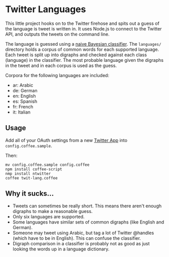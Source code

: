 Twitter Languages
=================

This little project hooks on to the Twitter firehose and spits out a guess of
the language is tweet is written in. It uses Node.js to connect to the Twitter
API, and outputs the tweets on the command line.

The language is guessed using a
[naive Bayesian classifier](http://en.wikipedia.org/wiki/Bayesian_Classifiers).
The `languages/` directory holds a corpus of common words for each supported
language. Each tweet is split up into digraphs and checked against each class
(language) in the classifier. The most probable language given the digraphs in
the tweet and in each corpus is used as the guess.

Corpora for the following languages are included:
 * ar: Arabic
 * de: German
 * en: English
 * es: Spanish
 * fr: French
 * it: Italian

Usage
-----

Add all of your OAuth settings from a new [Twitter App](https://dev.twitter.com/apps)
into `config.coffee.sample`.

Then:

    mv config.coffee.sample config.coffee
    npm install coffee-script
    nmp install ntwitter
    coffee twit-lang.coffee

Why it sucks...
---------------

 * Tweets can sometimes be really short. This means there aren't enough
   digraphs to make a reasonable guess.
 * Only six languages are supported.
 * Some languages have similar sets of common digraphs (like English and
   German).
 * Someone may tweet using Arabic, but tag a lot of Twitter @handles (which
   have to be in English). This can confuse the classifier.
 * Digraph comparison in a classifier is probably not as good as just looking
   the words up in a language dictionary.
